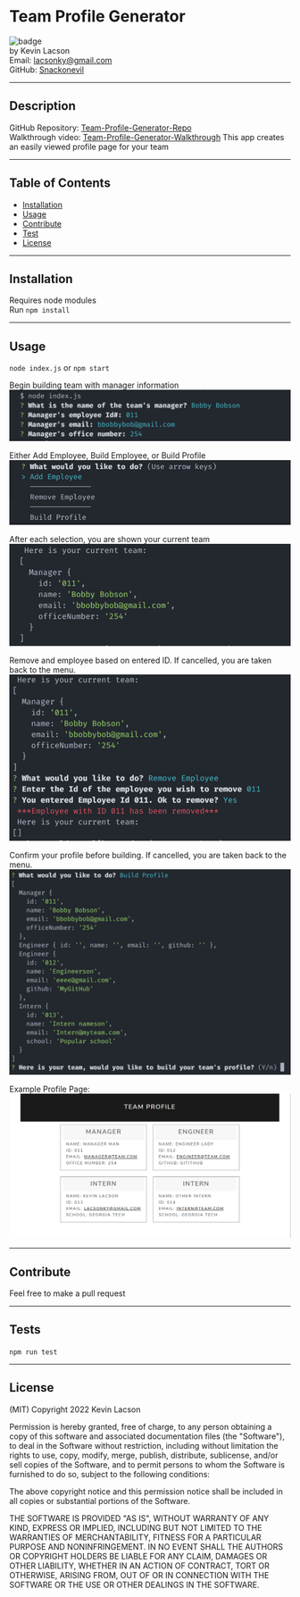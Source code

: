 # Team Profile Generator

![badge](https://img.shields.io/badge/license-MIT-blue)  
by Kevin Lacson  
Email: lacsonky@gmail.com  
GitHub: [Snackonevil](https://github.com/Snackonevil)

---

## Description

GitHub Repository: [Team-Profile-Generator-Repo](https://github.com/Snackonevil/team-profile-generator)  
Walkthrough video: [Team-Profile-Generator-Walkthrough](https://watch.screencastify.com/v/HYO1PCXDvRDGbtik8N2Q)
This app creates an easily viewed profile page for your team

---

## Table of Contents

-   [Installation](#installation)
-   [Usage](#usage)
-   [Contribute](#contribute)
-   [Test](#tests)
-   [License](#license)

---

## Installation

Requires node modules  
Run `npm install`

---

## Usage

`node index.js` or `npm start`

Begin building team with manager information  
![manager-screenshot](./src/images/manager-screenshot.PNG)

Either Add Employee, Build Employee, or Build Profile  
![menu-screenshot](./src/images/menu-screenshot.PNG)

After each selection, you are shown your current team  
![current-team-screenshot](./src/images/current-team-screenshot.PNG)

Remove and employee based on entered ID. If cancelled, you are taken back to the menu.  
![remove-employee](./src/images/remove-employee.PNG)

Confirm your profile before building. If cancelled, you are taken back to the menu.  
![build-screenshot](./src/images/build-screenshot.PNG)

Example Profile Page:  
![profile-example](./src/images/page-screenshot.PNG)

---

## Contribute

Feel free to make a pull request

---

## Tests

`npm run test`

---

## License

(MIT)
Copyright 2022 Kevin Lacson

Permission is hereby granted, free of charge, to any person obtaining a copy of this software and associated documentation files (the "Software"), to deal in the Software without restriction, including without limitation the rights to use, copy, modify, merge, publish, distribute, sublicense, and/or sell copies of the Software, and to permit persons to whom the Software is furnished to do so, subject to the following conditions:

The above copyright notice and this permission notice shall be included in all copies or substantial portions of the Software.

THE SOFTWARE IS PROVIDED "AS IS", WITHOUT WARRANTY OF ANY KIND, EXPRESS OR IMPLIED, INCLUDING BUT NOT LIMITED TO THE WARRANTIES OF MERCHANTABILITY, FITNESS FOR A PARTICULAR PURPOSE AND NONINFRINGEMENT. IN NO EVENT SHALL THE AUTHORS OR COPYRIGHT HOLDERS BE LIABLE FOR ANY CLAIM, DAMAGES OR OTHER LIABILITY, WHETHER IN AN ACTION OF CONTRACT, TORT OR OTHERWISE, ARISING FROM, OUT OF OR IN CONNECTION WITH THE SOFTWARE OR THE USE OR OTHER DEALINGS IN THE SOFTWARE.
